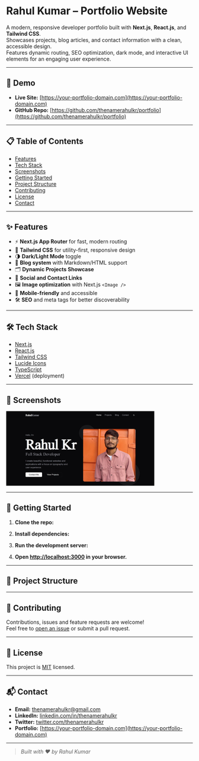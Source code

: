 # Rahul Kumar – Portfolio Website

A modern, responsive developer portfolio built with **Next.js**, **React.js**, and **Tailwind CSS**.  
Showcases projects, blog articles, and contact information with a clean, accessible design.  
Features dynamic routing, SEO optimization, dark mode, and interactive UI elements for an engaging user experience.

---

## 🚀 Demo

- **Live Site:** [https://your-portfolio-domain.com](https://your-portfolio-domain.com)
- **GitHub Repo:** [https://github.com/thenamerahulkr/portfolio](https://github.com/thenamerahulkr/portfolio)

---

## 📋 Table of Contents

- [Features](#features)
- [Tech Stack](#tech-stack)
- [Screenshots](#screenshots)
- [Getting Started](#getting-started)
- [Project Structure](#project-structure)
- [Contributing](#contributing)
- [License](#license)
- [Contact](#contact)

---

## ✨ Features

- ⚡️ **Next.js App Router** for fast, modern routing
- 🎨 **Tailwind CSS** for utility-first, responsive design
- 🌗 **Dark/Light Mode** toggle
- 📝 **Blog system** with Markdown/HTML support
- 🗂 **Dynamic Projects Showcase**
- 🔗 **Social and Contact Links**
- 🖼 **Image optimization** with Next.js `<Image />`
- 📱 **Mobile-friendly** and accessible
- 🛠 **SEO** and meta tags for better discoverability

---

## 🛠 Tech Stack

- [Next.js](https://nextjs.org/)
- [React.js](https://react.dev/)
- [Tailwind CSS](https://tailwindcss.com/)
- [Lucide Icons](https://lucide.dev/)
- [TypeScript](https://www.typescriptlang.org/)
- [Vercel](https://vercel.com/) (deployment)

---

## 📸 Screenshots

<img src="public/images/portfolio.png" width="400"/>




---

## 🏁 Getting Started

1. **Clone the repo:**

2. **Install dependencies:**


3. **Run the development server:**

4. **Open [http://localhost:3000](http://localhost:3000) in your browser.**

---

## 📂 Project Structure


---

## 🤝 Contributing

Contributions, issues and feature requests are welcome!  
Feel free to [open an issue](https://github.com/thenamerahulkr/portfolio/issues) or submit a pull request.

---

## 📄 License

This project is [MIT](LICENSE) licensed.

---

## 📬 Contact

- **Email:** [thenamerahulkr@gmail.com](mailto:thenamerahulkr@gmail.com)
- **LinkedIn:** [linkedin.com/in/thenamerahulkr](https://www.linkedin.com/in/thenamerahulkr)
- **Twitter:** [twitter.com/thenamerahulkr](https://twitter.com/thenamerahulkr)
- **Portfolio:** [https://your-portfolio-domain.com](https://your-portfolio-domain.com)

---

> _Built with ❤️ by Rahul Kumar_
